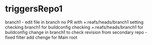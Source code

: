 # triggersRepo1
branch1 - edit file in branch no PR
with +:reafs/heads/branch1 setting
checking branch1 for buildconfig
checking +:reafs/heads/branch1 for buildconfig
change in branch1 to check revision from secondary repo - fixed filter
add chenge for Main root
